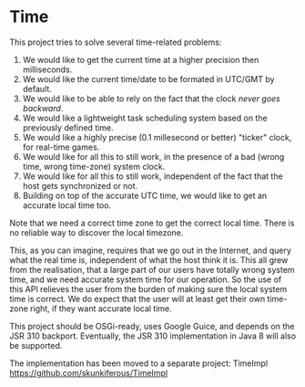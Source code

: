 Time
====

This project tries to solve several time-related problems:

1. We would like to get the current time at a higher precision then milliseconds.
2. We would like the current time/date to be formated in UTC/GMT by default.
3. We would like to be able to rely on the fact that the clock *never goes backward*.
4. We would like a lightweight task scheduling system based on the previously defined time.
5. We would like a highly precise (0.1 millesecond or better) "ticker" clock, for real-time games.
6. We would like for all this to still work, in the presence of a bad (wrong time, wrong time-zone) system clock.
7. We would like for all this to still work, independent of the fact that the host gets synchronized or not.
8. Building on top of the accurate UTC time, we would like to get an accurate local time too.

Note that we need a correct time zone to get the correct local time. There is no reliable way to discover the local timezone.

This, as you can imagine, requires that we go out in the Internet, and query what the real time is, independent of what the host think it is. This all grew from the realisation, that a large part of our users have totally wrong system time, and we need accurate system time for our operation. So the use of this API relieves the user from the burden of making sure the local system time is correct. We do expect that the user will at least get their own time-zone right, if they want accurate local time.

This project should be OSGi-ready, uses Google Guice, and depends on the JSR 310 backport. Eventually, the JSR 310 implementation in Java 8 will also be supported.

The implementation has been moved to a separate project: TimeImpl
https://github.com/skunkiferous/TimeImpl
